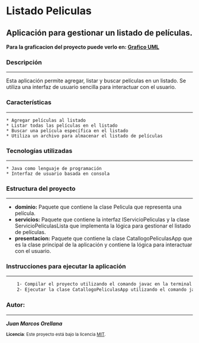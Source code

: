 # Listado Peliculas

## Aplicación para gestionar un listado de películas.

**Para la graficacion del proyecto puede verlo en: [Grafico UML](IdeaProyecto.uxf)**

### Descripción
------
Esta aplicación permite agregar, listar y buscar películas en un listado. Se utiliza una interfaz de usuario sencilla para interactuar con el usuario.

### Características
------
    * Agregar películas al listado
    * Listar todas las películas en el listado
    * Buscar una película específica en el listado
    * Utiliza un archivo para almacenar el listado de películas

### Tecnologías utilizadas
------
    * Java como lenguaje de programación
    * Interfaz de usuario basada en consola

### Estructura del proyecto
------
* **dominio:** Paquete que contiene la clase Pelicula que representa una película.
* **servicios:** Paquete que contiene la interfaz IServicioPeliculas y la clase ServicioPeliculasLista que implementa la lógica para gestionar el listado de películas.
* **presentacion:** Paquete que contiene la clase CatallogoPeliculasApp que es la clase principal de la aplicación y contiene la lógica para interactuar con el usuario.

### Instrucciones para ejecutar la aplicación
------
```sh
    1- Compilar el proyecto utilizando el comando javac en la terminal.
    2- Ejecutar la clase CatallogoPeliculasApp utilizando el comando java en la terminal.
```

### Autor:
------
***Juan Marcos Orellana***

<sub>**Licencia**: Este proyecto está bajo la licencia [MIT](https://opensource.org/license/MIT).</sub>